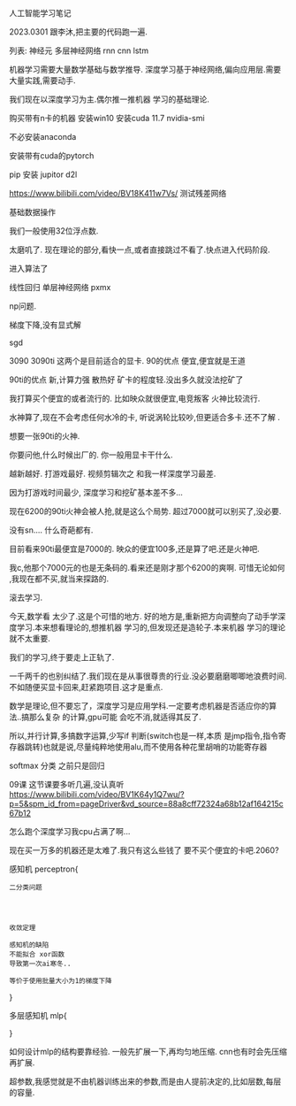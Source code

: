 人工智能学习笔记

2023.0301
跟李沐,把主要的代码跑一遍.

列表:
神经元
多层神经网络
rnn
cnn
lstm



机器学习需要大量数学基础与数学推导.
深度学习基于神经网络,偏向应用层.需要大量实践,需要动手.

我们现在以深度学习为主.偶尔推一推机器 学习的基础理论.




购买带有n卡的机器
安装win10
安装cuda 11.7
nvidia-smi

不必安装anaconda

安装带有cuda的pytorch



pip 安装 jupitor d2l

https://www.bilibili.com/video/BV18K411w7Vs/
测试残差网络




基础数据操作

我们一般使用32位浮点数.




太磨叽了.
现在理论的部分,看快一点,或者直接跳过不看了.快点进入代码阶段.


进入算法了

线性回归
单层神经网络 pxmx

np问题.

梯度下降,没有显式解

sgd




3090 3090ti 这两个是目前适合的显卡.
90的优点
便宜,便宜就是王道


90ti的优点
新,计算力强
散热好
矿卡的程度轻.没出多久就没法挖矿了


我打算买个便宜的或者流行的.
比如映众就很便宜,电竞叛客
火神比较流行.

水神算了,现在不会考虑任何水冷的卡,
听说涡轮比较吵,但更适合多卡.还不了解 .


想要一张90ti的火神.

你要问他,什么时候出厂的.
你一般用显卡干什么.

越新越好.
打游戏最好.
视频剪辑次之
和我一样深度学习最差.

因为打游戏时间最少,
深度学习和挖矿基本差不多...

现在6200的90ti火神会被人抢,就是这么个局势.
超过7000就可以别买了,没必要.

没有sn....
什么奇葩都有.

目前看来90ti最便宜是7000的.
映众的便宜100多,还是算了吧.还是火神吧.

我c,他那个7000元的也是无条码的.看来还是刚才那个6200的爽啊.
可惜无论如何 ,我现在都不买,就当来探路的.

滚去学习.



今天,数学看 太少了.这是个可惜的地方.
好的地方是,重新把方向调整向了动手学深度学习.本来想看理论的,想推机器 学习的,但发现还是造轮子.本来机器 学习的理论就不太重要.

我们的学习,终于要走上正轨了.




一千两千的也别纠结了.我们现在是从事很尊贵的行业.没必要磨磨唧唧地浪费时间.
不如随便买显卡回来,赶紧跑项目.这才是重点.



数学是理论,但不要忘了，深度学习是应用学科.一定要考虑机器是否适应你的算法..搞那么复杂 的计算,gpu可能 会吃不消,就适得其反了.


所以,并行计算,多搞数字运算,少写if 判断(switch也是一样,本质 是jmp指令,指令寄存器跳转)也就是说,尽量纯粹地使用alu,而不使用各种花里胡哨的功能寄存器




softmax 分类
之前只是回归



09课
这节课要多听几遍,没认真听
https://www.bilibili.com/video/BV1K64y1Q7wu/?p=5&spm_id_from=pageDriver&vd_source=88a8cff72324a68b12af164215c67b12


怎么跑个深度学习我cpu占满了啊...

现在买一万多的机器还是太难了.我只有这么些钱了
要不买个便宜的卡吧.2060?



感知机 perceptron{

    二分类问题




    收敛定理

    感知机的缺陷
    不能拟合 xor函数
    导致第一次ai寒冬..

    等价于使用批量大小为1的梯度下降


}

多层感知机
mlp{

    
}


如何设计mlp的结构要靠经验.
一般先扩展一下,再均匀地压缩.
cnn也有时会先压缩再扩展.

超参数,我感觉就是不由机器训练出来的参数,而是由人提前决定的,比如层数,每层的容量.

